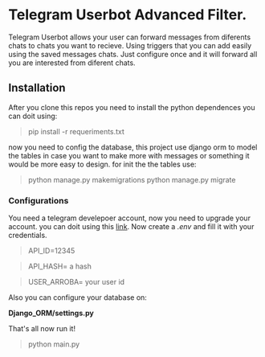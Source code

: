 # Telegram Userbot Advanced Filter.


Telegram Userbot allows your user can forward messages from diferents chats to chats you want to recieve. Using triggers that you can add easily using the saved messages chats. Just configure once and it will forward all you are interested from diferent chats.

## Installation

After you clone this repos you need to install the python dependences you can doit using:

> pip install -r requeriments.txt

now you need to config the database, this project use django orm to model the tables in case you want to make more with messages or something it would be more easy to design.
for init the the tables use:

> python manage.py makemigrations
> python manage.py migrate

### Configurations

You need a telegram develepoer account, now you need to upgrade your account. you can doit using this [link](https://my.telegram.org/auth).
Now create a _.env_ and fill it with your credentials.

>API_ID=12345

>API_HASH= a hash

>USER_ARROBA= your user id

Also you can configure your database on:

**Django_ORM/settings.py**

That's all now run it!

> python main.py

